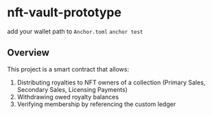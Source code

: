 # nft-vault-prototype

add your wallet path to `Anchor.toml`
`anchor test`

## Overview

This project is a smart contract that allows:

1) Distributing royalties to NFT owners of a collection (Primary Sales, Secondary Sales, Licensing Payments)
3) Withdrawing owed royalty balances
4) Verifying membership by referencing the custom ledger
